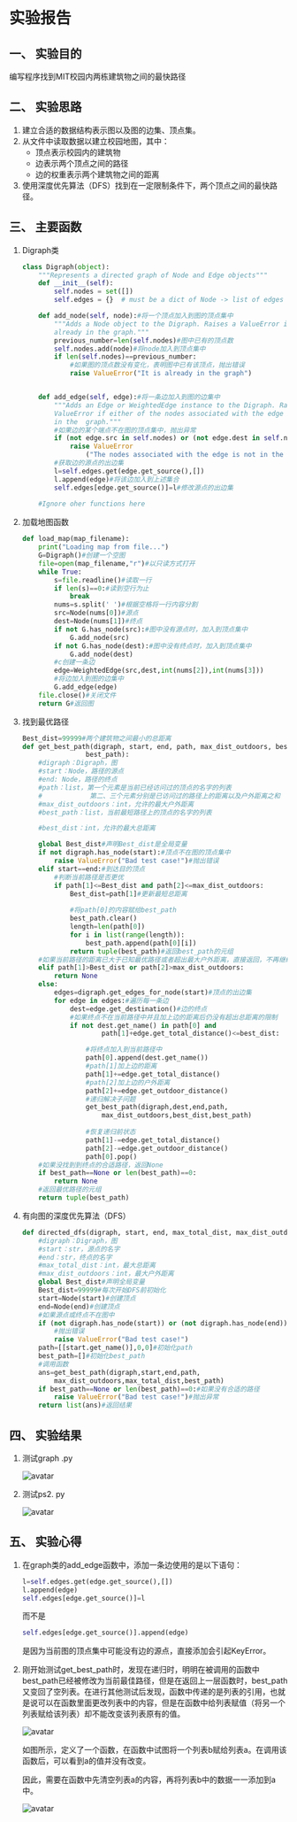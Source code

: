 # 实验报告
## 一、 实验目的
编写程序找到MIT校园内两栋建筑物之间的最快路径
## 二、 实验思路
1. 建立合适的数据结构表示图以及图的边集、顶点集。
2. 从文件中读取数据以建立校园地图，其中：
    * 顶点表示校园内的建筑物
    * 边表示两个顶点之间的路径
    * 边的权重表示两个建筑物之间的距离
3. 使用深度优先算法（DFS）找到在一定限制条件下，两个顶点之间的最快路径。
## 三、 主要函数
1. Digraph类
    ```python
    class Digraph(object):
        """Represents a directed graph of Node and Edge objects"""
        def __init__(self):
            self.nodes = set([])
            self.edges = {}  # must be a dict of Node -> list of edges

        def add_node(self, node):#将一个顶点加入到图的顶点集中
            """Adds a Node object to the Digraph. Raises a ValueError if it is
            already in the graph."""
            previous_number=len(self.nodes)#图中已有的顶点数
            self.nodes.add(node)#将node加入到顶点集中
            if len(self.nodes)==previous_number:
                #如果图的顶点数没有变化，表明图中已有该顶点，抛出错误
                raise ValueError("It is already in the graph")


        def add_edge(self, edge):#将一条边加入到图的边集中
            """Adds an Edge or WeightedEdge instance to the Digraph. Raises a
            ValueError if either of the nodes associated with the edge is not
            in the  graph."""
            #如果边的某个端点不在图的顶点集中，抛出异常
            if (not edge.src in self.nodes) or (not edge.dest in self.nodes):
                raise ValueError
                    ("The nodes associated with the edge is not in the graph.")
            #获取边的源点的出边集
            l=self.edges.get(edge.get_source(),[])
            l.append(edge)#将该边加入到上述集合
            self.edges[edge.get_source()]=l#修改源点的出边集
        
        #Ignore oher functions here
    ```
2. 加载地图函数
    ```python
    def load_map(map_filename):
        print("Loading map from file...")
        G=Digraph()#创建一个空图
        file=open(map_filename,"r")#以只读方式打开
        while True:
            s=file.readline()#读取一行
            if len(s)==0:#读到空行为止
                break
            nums=s.split(' ')#根据空格将一行内容分割
            src=Node(nums[0])#源点
            dest=Node(nums[1])#终点
            if not G.has_node(src):#图中没有源点时，加入到顶点集中
                G.add_node(src)
            if not G.has_node(dest):#图中没有终点时，加入到顶点集中
                G.add_node(dest)
            #c创建一条边
            edge=WeightedEdge(src,dest,int(nums[2]),int(nums[3]))
            #将边加入到图的边集中
            G.add_edge(edge)
        file.close()#关闭文件
        return G#返回图
    ```
3. 找到最优路径
    ```python
    Best_dist=99999#两个建筑物之间最小的总距离
    def get_best_path(digraph, start, end, path, max_dist_outdoors, best_dist,
                    best_path):
        #digraph：Digraph，图
        #start：Node，路径的源点
        #end: Node，路径的终点
        #path：list，第一个元素是当前已经访问过的顶点的名字的列表
        #            第二、三个元素分别是已访问过的路径上的距离以及户外距离之和
        #max_dist_outdoors：int，允许的最大户外距离
        #best_path：list，当前最短路径上的顶点的名字的列表

        #best_dist：int，允许的最大总距离

        global Best_dist#声明Best_dist是全局变量
        if not digraph.has_node(start):#顶点不在图的顶点集中
            raise ValueError("Bad test case!")#抛出错误
        elif start==end:#到达目的顶点
            #判断当前路径是否更优
            if path[1]<=Best_dist and path[2]<=max_dist_outdoors:
                Best_dist=path[1]#更新最短总距离
                
                #将path[0]的内容赋给best_path
                best_path.clear()
                length=len(path[0])
                for i in list(range(length)):
                    best_path.append(path[0][i])
                return tuple(best_path)#返回best_path的元组
        #如果当前路径的距离已大于已知最优路径或者超出最大户外距离，直接返回，不再继续
        elif path[1]>Best_dist or path[2]>max_dist_outdoors:
            return None
        else:
            edges=digraph.get_edges_for_node(start)#顶点的出边集
            for edge in edges:#遍历每一条边
                dest=edge.get_destination()#边的终点
                #如果终点不在当前路径中并且加上边的距离后仍没有超出总距离的限制
                if not dest.get_name() in path[0] and 
                        path[1]+edge.get_total_distance()<=best_dist:

                    #将终点加入到当前路径中
                    path[0].append(dest.get_name())
                    #path[1]加上边的距离
                    path[1]+=edge.get_total_distance()
                    #path[2]加上边的户外距离
                    path[2]+=edge.get_outdoor_distance()
                    #递归解决子问题
                    get_best_path(digraph,dest,end,path,
                        max_dist_outdoors,best_dist,best_path)
                    
                    #恢复递归前状态
                    path[1]-=edge.get_total_distance()
                    path[2]-=edge.get_outdoor_distance()
                    path[0].pop()
        #如果没找到到终点的合适路径，返回None
        if best_path==None or len(best_path)==0:
            return None
        #返回最优路径的元组
        return tuple(best_path)
    ```
4. 有向图的深度优先算法（DFS）
    ```python
    def directed_dfs(digraph, start, end, max_total_dist, max_dist_outdoors):
        #digraph：Digraph，图
        #start：str，源点的名字
        #end：str，终点的名字
        #max_total_dist：int，最大总距离
        #max_dist_outdoors：int，最大户外距离
        global Best_dist#声明全局变量
        Best_dist=99999#每次开始DFS前初始化
        start=Node(start)#创建顶点
        end=Node(end)#创建顶点
        #如果源点或终点不在图中
        if (not digraph.has_node(start)) or (not digraph.has_node(end)):
            #抛出错误
            raise ValueError("Bad test case!")
        path=[[start.get_name()],0,0]#初始化path
        best_path=[]#初始化best_path
        #调用函数
        ans=get_best_path(digraph,start,end,path,
            max_dist_outdoors,max_total_dist,best_path)
        if best_path==None or len(best_path)==0:#如果没有合适的路径
            raise ValueError("Bad test case!")#抛出异常
        return list(ans)#返回结果
    ```
## 四、 实验结果
1. 测试graph .py

    ![avatar](pics/1.png)

2. 测试ps2. py

    ![avatar](pics/2.png)

## 五、 实验心得
1. 在graph类的add_edge函数中，添加一条边使用的是以下语句：

    ```python       
    l=self.edges.get(edge.get_source(),[])
    l.append(edge)
    self.edges[edge.get_source()]=l
    ```

    而不是
    ```python
    self.edges[edge.get_source()].append(edge)
    ```
    是因为当前图的顶点集中可能没有边的源点，直接添加会引起KeyError。
2. 刚开始测试get_best_path时，发现在递归时，明明在被调用的函数中best_path已经被修改为当前最佳路径，但是在返回上一层函数时，best_path又变回了空列表。在进行其他测试后发现，函数中传递的是列表的引用，也就是说可以在函数里面更改列表中的内容，但是在函数中给列表赋值（将另一个列表赋给该列表）却不能改变该列表原有的值。

    ![avatar](pics/3.png)

    如图所示，定义了一个函数，在函数中试图将一个列表b赋给列表a。在调用该函数后，可以看到a的值并没有改变。
    
    因此，需要在函数中先清空列表a的内容，再将列表b中的数据一一添加到a中。
    
    ![avatar](pics/4.png)
